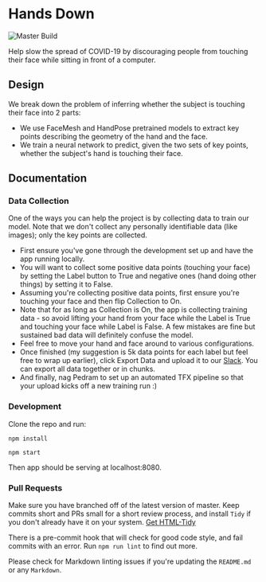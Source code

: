 # Hands Down

![Master Build](https://github.com/misterpeddy/hands-down/workflows/Node.js%20CI/badge.svg)

Help slow the spread of COVID-19 by discouraging people from touching their face while sitting in front of a computer.

## Design

We break down the problem of inferring whether the subject is touching their face into 2 parts:

* We use FaceMesh and HandPose pretrained models to extract key points describing the geometry of the hand and the face.
* We train a neural network to predict, given the two sets of key points, whether the subject's hand is touching their face.

## Documentation

### Data Collection

One of the ways you can help the project is by collecting data to train our model. Note that we don't collect any personally identifiable data (like images); only the key points are collected.

* First ensure you've gone through the development set up and have the app running locally.
* You will want to collect some positive data points (touching your face) by setting the Label button to True and negative ones (hand doing other things) by setting it to False.
* Assuming you're collecting positive data points, first ensure you're touching your face and then flip Collection to On.
* Note that for as long as Collection is On, the app is collecting training data - so avoid lifting your hand from your face while the Label is True and touching your face while Label is False. A few mistakes are fine but sustained bad data will definitely confuse the model.
* Feel free to move your hand and face around to various configurations.
* Once finished (my suggestion is 5k data points for each label but feel free to wrap up earlier), click Export Data and upload it to our [Slack](https://app.slack.com/client/T010H9C0Q9F/browse-files). You can export all data together or in chunks.
* And finally, nag Pedram to set up an automated TFX pipeline so that your upload kicks off a new training run :)

### Development

Clone the repo and run:

`npm install`

`npm start`

Then app should be serving at localhost:8080.

### Pull Requests

Make sure you have branched off of the latest version of master. Keep commits short and PRs small for a short review process, and install `Tidy` if you don't already have it on your system. [Get HTML-Tidy](http://www.html-tidy.org/?target="blank)

[1]: http://www.html-tidy.org

There is a pre-commit hook that will check for good code style, and fail commits with an error. Run `npm run lint` to find out more.

Please check for Markdown linting issues if you're updating the `README.md` or any `Markdown`.
